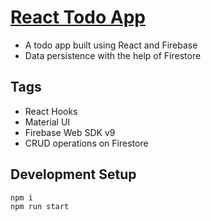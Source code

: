 # [React Todo App](https://react-todo-ap-6afab.web.app/)

- A todo app built using React and Firebase
- Data persistence with the help of Firestore

## Tags

- React Hooks
- Material UI
- Firebase Web SDK v9
- CRUD operations on Firestore

## Development Setup

```
npm i
npm run start
```
